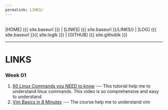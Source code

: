```yaml
---
permalink: LINKS/
---
```


<br>
[HOME] ({{ site.baseurl }}) |
[LINKS] ({{ site.baseurl }}/LINKS/) |
[LOG] ({{ site.baseurl }}{{ site.loglk }}) |
[GITHUB] ({{ site.githublk }})
<br>
<hr>

# LINKS

### Week 01
1. [60 Linux Commands you NEED to know](https://youtu.be/gd7BXuUQ91w?si=t54zJR12PP7-Ev6B) --- This tutorial help me to understand linux commands. This video is so comprehensive and easy to understand 
2. [Vim Basics in 8 Minutes](https://youtu.be/ggSyF1SVFr4?si=903sDtqk_K6EiHNr) --- The course help me to understand vim 
